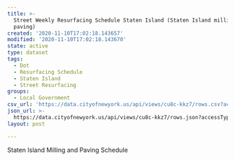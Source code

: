 ```yaml
---
title: >-
  Street Weekly Resurfacing Schedule Staten Island (Staten Island milling and
  paving)
created: '2020-11-10T17:02:18.143657'
modified: '2020-11-10T17:02:18.143670'
state: active
type: dataset
tags:
  - Dot
  - Resurfacing Schedule
  - Staten Island
  - Street Resurfacing
groups:
  - Local Government
csv_url: 'https://data.cityofnewyork.us/api/views/cu8c-kkz7/rows.csv?accessType=DOWNLOAD'
json_url: >-
  https://data.cityofnewyork.us/api/views/cu8c-kkz7/rows.json?accessType=DOWNLOAD
layout: post

---
```

Staten Island Milling and Paving Schedule
